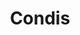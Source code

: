 ---
title: "Condis"
url: /barcelona/condis-avinguda-de-la-mare-de-deu-de-montserrat/
shop: supermercado
---